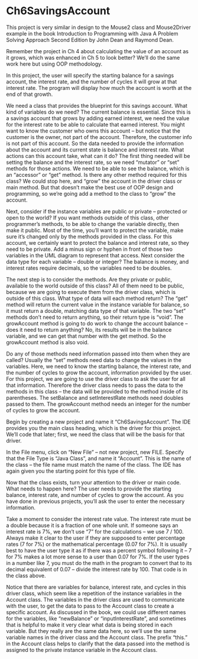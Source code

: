 # Ch6SavingsAccount
This project is very similar in design to the Mouse2 class and Mouse2Driver example in the book Introduction to Programming with Java A Problem Solving Approach Second Edition by John Dean and Raymond Dean.  

Remember the project in Ch 4 about calculating the value of an account as it grows, which was enhanced in Ch 5 to look better? We’ll do the same work here but using OOP methodology.  

In this project, the user will specify the starting balance for a savings account, the interest rate, and the number of cycles it will grow at that interest rate. The program will display how much the account is worth at the end of that growth.  

We need a class that provides the blueprint for this savings account. What kind of variables do we need? The current balance is essential. Since this is a savings account that grows by adding earned interest, we need the value for the interest rate to be able to calculate that earned interest. You might want to know the customer who owns this account – but notice that the customer is the owner, not part of the account. Therefore, the customer info is not part of this account. So the data needed to provide the information about the account and its current state is balance and interest rate. What actions can this account take, what can it do? The first thing needed will be setting the balance and the interest rate, so we need “mutator” or “set” methods for those actions. We need to be able to see the balance, which is an “accessor” or “get” method. Is there any other method required for this class? We could stop here, and “grow” the account in the driver class or main method. But that doesn’t make the best use of OOP design and programming, so we’re going add a method to the class to “grow” the account.  

Next, consider if the instance variables are public or private – protected or open to the world? If you want methods outside of this class, other programmer’s methods, to be able to change the variable directly, then make it public. Most of the time, you’ll want to protect the variable, make sure it’s changed only by the methods provided in the class. For this account, we certainly want to protect the balance and interest rate, so they need to be private. Add a minus sign or hyphen in front of those two variables in the UML diagram to represent that access. Next consider the data type for each variable – double or integer? The balance is money, and interest rates require decimals, so the variables need to be doubles.  

The next step is to consider the methods. Are they private or public, available to the world outside of this class? All of them need to be public, because we are going to execute them from the driver class, which is outside of this class. What type of data will each method return? The “get” method will return the current value in the instance variable for balance, so it must return a double, matching data type of that variable. The two “set” methods don’t need to return anything, so their return type is “void”. The growAccount method is going to do work to change the account balance – does it need to return anything? No, its results will be in the balance variable, and we can get that number with the get method. So the growAccount method is also void.  

Do any of those methods need information passed into them when they are called? Usually the “set” methods need data to change the values in the variables. Here, we need to know the starting balance, the interest rate, and the number of cycles to grow the account, information provided by the user. For this project, we are going to use the driver class to ask the user for all that information. Therefore the driver class needs to pass the data to the methods in this class – the data will be provided to the method inside of its parentheses. The setBalance and setInterestRate methods need doubles passed to them. The growAccount method needs an integer for the number of cycles to grow the account.  

Begin by creating a new project and name it “Ch6SavingsAccount”. The IDE provides you the main class heading, which is the driver for this project. We’ll code that later; first, we need the class that will be the basis for that driver.  

In the File menu, click on “New File” – not new project, new FILE. Specify that the File Type is “Java Class”, and name it “Account”. This is the name of the class – the file name must match the name of the class. The IDE has again given you the starting point for this type of file.  

Now that the class exists, turn your attention to the driver or main code. What needs to happen here? The user needs to provide the starting balance, interest rate, and number of cycles to grow the account. As you have done in previous projects, you’ll ask the user to enter the necessary information.  

Take a moment to consider the interest rate value. The interest rate must be a double because it is a fraction of one whole unit. If someone says an interest rate is 7%, we don’t use “7” for the calculations – we use 7 / 100. Always make it clear to the user if they are supposed to enter percentage rates (7 for 7%) or the mathematical percentage (0.07 for 7%). It is usually best to have the user type it as if there was a percent symbol following it – 7 for 7% makes a lot more sense to a user than 0.07 for 7%. If the user types in a number like 7, you must do the math in the program to convert that to its decimal equivalent of 0.07 – divide the interest rate by 100. That code is in the class above.  

Notice that there are variables for balance, interest rate, and cycles in this driver class, which seem like a repetition of the instance variables in the Account class. The variables in the driver class are used to communicate with the user, to get the data to pass to the Account class to create a specific account. As discussed in the book, we could use different names for the variables, like “newBalance” or “inputInterestRate”, and sometimes that is helpful to make it very clear what data is being stored in each variable. But they really are the same data here, so we’ll use the same variable names in the driver class and the Account class. The prefix “this.” in the Account class helps to clarify that the data passed into the method is assigned to the private instance variable in the Account class.
